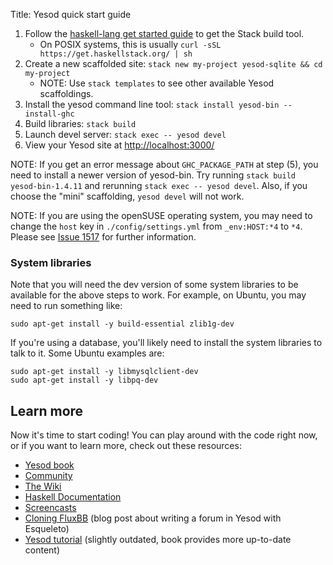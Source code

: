 Title: Yesod quick start guide

1. Follow the [haskell-lang get started guide](https://haskell-lang.org/get-started) to get the Stack build tool.
    * On POSIX systems, this is usually `curl -sSL https://get.haskellstack.org/ | sh`
2. Create a new scaffolded site: `stack new my-project yesod-sqlite && cd my-project`
    * NOTE: Use `stack templates` to see other available Yesod scaffoldings.
3. Install the yesod command line tool: `stack install yesod-bin --install-ghc`
4. Build libraries: `stack build`
5. Launch devel server: `stack exec -- yesod devel`
6. View your Yesod site at [http://localhost:3000/](http://localhost:3000/)

NOTE: If you get an error message about `GHC_PACKAGE_PATH` at step (5), you
need to install a newer version of yesod-bin. Try running `stack build
yesod-bin-1.4.11` and rerunning `stack exec -- yesod devel`. Also, if you choose
the "mini" scaffolding, `yesod devel` will not work.

NOTE: If you are using the openSUSE operating system, you may need to change the
`host` key in `./config/settings.yml` from `_env:HOST:*4` to `*4`. Please see
[Issue 1517](https://github.com/yesodweb/yesod/issues/1517) for further
information.

### System libraries

Note that you will need the dev version of some system libraries to be
available for the above steps to work. For example, on Ubuntu, you may need to
run something like:

    sudo apt-get install -y build-essential zlib1g-dev

If you're using a database, you'll likely need to install the system libraries
to talk to it. Some Ubuntu examples are:

    sudo apt-get install -y libmysqlclient-dev
    sudo apt-get install -y libpq-dev

## Learn more

Now it's time to start coding! You can play around with the code right now, or
if you want to learn more, check out these resources:

* [Yesod book](/book)
* [Community](/page/community)
* [The Wiki](/wiki)
* [Haskell Documentation](https://haskell-lang.org/documentation)
* [Screencasts](/page/screencasts)
* [Cloning FluxBB](https://siskam.link/2018-04-14-cloning-fluxbb.html) (blog post about writing a forum in Yesod with Esqueleto)
* [Yesod tutorial](http://yannesposito.com/Scratch/en/blog/Yesod-tutorial-for-newbies/) (slightly outdated, book provides more up-to-date content)
